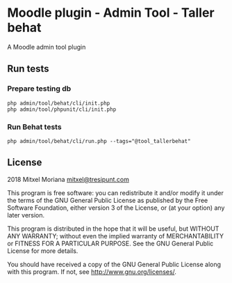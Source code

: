 # Moodle plugin - Admin Tool - Taller behat

A Moodle admin tool plugin

## Run tests

### Prepare testing db

```
php admin/tool/behat/cli/init.php
php admin/tool/phpunit/cli/init.php
```

### Run Behat tests
```
php admin/tool/behat/cli/run.php --tags="@tool_tallerbehat"
```

## License

2018 Mitxel Moriana <mitxel@tresipunt.com>

This program is free software: you can redistribute it and/or modify it under
the terms of the GNU General Public License as published by the Free Software
Foundation, either version 3 of the License, or (at your option) any later
version.

This program is distributed in the hope that it will be useful, but WITHOUT ANY
WARRANTY; without even the implied warranty of MERCHANTABILITY or FITNESS FOR A
PARTICULAR PURPOSE.  See the GNU General Public License for more details.

You should have received a copy of the GNU General Public License along with
this program.  If not, see <http://www.gnu.org/licenses/>.
